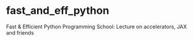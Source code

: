 # fast_and_eff_python

Fast &amp; Efficient Python Programming School: Lecture on accelerators, JAX and friends
